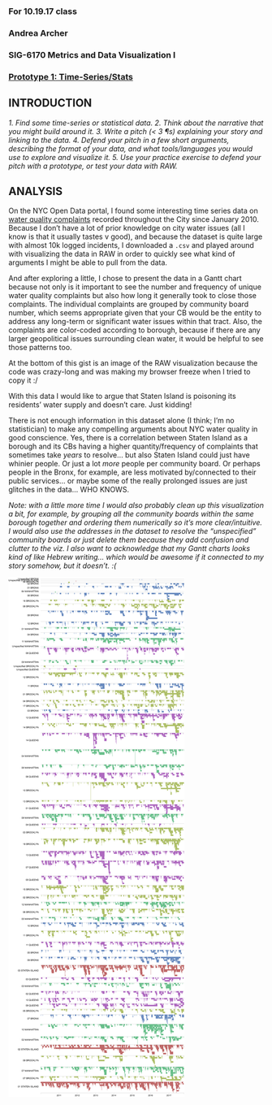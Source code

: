 ### For 10.19.17 class
### Andrea Archer
### SIG-6170 Metrics and Data Visualization I
### [Prototype 1: Time-Series/Stats](https://github.com/sva-dsi/2017-fall-course/blob/master/syllabus.md#assignment-5)

## INTRODUCTION

_1. Find some time-series or statistical data.
2. Think about the narrative that you might build around it.
3. Write a pitch (< 3 ¶s) explaining your story and linking to the data.
4. Defend your pitch in a few short arguments, describing the format of your data, and what tools/languages you would use to explore and visualize it.
5. Use your practice exercise to defend your pitch with a prototype, or test your data with RAW._

## ANALYSIS

On the NYC Open Data portal, I found some interesting time series data on [water quality complaints](https://data.cityofnewyork.us/Environment/Water-Quality-complaints/qfe3-6dkn) recorded throughout the City since January 2010. Because I don’t have a lot of prior knowledge on city water issues (all I know is that it usually tastes v good), and because the dataset is quite large with almost 10k logged incidents, I downloaded a `.csv` and played around with visualizing the data in RAW in order to quickly see what kind of arguments I might be able to pull from the data.

And after exploring a little, I chose to present the data in a Gantt chart because not only is it important to see the number and frequency of unique water quality complaints but also how long it generally took to close those complaints. The individual complaints are grouped by community board number, which seems appropriate given that your CB would be the entity to address any long-term or significant water issues within that tract. Also, the complaints are color-coded according to borough, because if there are any larger geopolitical issues surrounding clean water, it would be helpful to see those patterns too.

At the bottom of this gist is an image of the RAW visualization because the code was crazy-long and was making my browser freeze when I tried to copy it :/

With this data I would like to argue that Staten Island is poisoning its residents’ water supply and doesn’t care. Just kidding!

There is not enough information in this dataset alone (I think; I’m no statistician) to make any compelling arguments about NYC water quality in good conscience. Yes, there is a correlation between Staten Island as a borough and its CBs having a higher quantity/frequency of complaints that sometimes take _years_ to resolve… but also Staten Island could just have whinier people. Or just a lot _more_ people per community board. Or perhaps people in the Bronx, for example, are less motivated by/connected to their public services… or maybe some of the really prolonged issues are just glitches in the data… WHO KNOWS.

_Note: with a little more time I would also probably clean up this visualization a bit, for example, by grouping all the community boards within the same borough together and ordering them numerically so it’s more clear/intuitive. I would also use the addresses in the dataset to resolve the “unspecified” community boards or just delete them because they add confusion and clutter to the viz. I also want to acknowledge that my Gantt charts looks kind of like Hebrew writing… which would be awesome if it connected to my story somehow, but it doesn’t. :(_

![NYC Water Viz](https://github.com/aharcher/gh-demo/blob/master/imgs/water.png)
